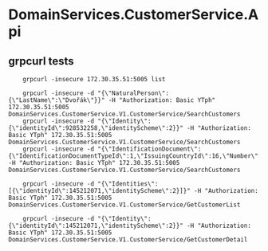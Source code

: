 ﻿# DomainServices.CustomerService.Api

## grpcurl tests
        grpcurl -insecure 172.30.35.51:5005 list
        
		grpcurl -insecure -d "{\"NaturalPerson\":{\"LastName\":\"Dvořák\"}}" -H "Authorization: Basic YTph" 172.30.35.51:5005 DomainServices.CustomerService.V1.CustomerService/SearchCustomers
        grpcurl -insecure -d "{\"Identity\":{\"identityId\":928532258,\"identityScheme\":2}}" -H "Authorization: Basic YTph" 172.30.35.51:5005 DomainServices.CustomerService.V1.CustomerService/SearchCustomers
        grpcurl -insecure -d "{\"IdentificationDocument\":{\"IdentificationDocumentTypeId\":1,\"IssuingCountryId\":16,\"Number\":\"54324525432\"}}" -H "Authorization: Basic YTph" 172.30.35.51:5005 DomainServices.CustomerService.V1.CustomerService/SearchCustomers
        
        grpcurl -insecure -d "{\"Identities\":[{\"identityId\":145212071,\"identityScheme\":2}]}" -H "Authorization: Basic YTph" 172.30.35.51:5005 DomainServices.CustomerService.V1.CustomerService/GetCustomerList
		
		grpcurl -insecure -d "{\"Identity\":{\"identityId\":145212071,\"identityScheme\":2}}" -H "Authorization: Basic YTph" 172.30.35.51:5005 DomainServices.CustomerService.V1.CustomerService/GetCustomerDetail